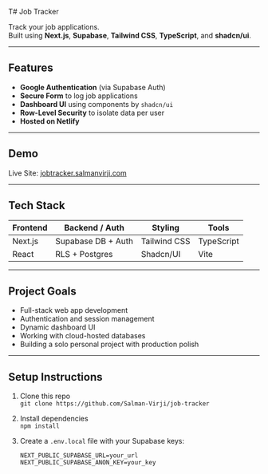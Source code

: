 T#  Job Tracker

Track your job applications.  
Built using **Next.js**, **Supabase**, **Tailwind CSS**, **TypeScript**, and **shadcn/ui**.

---

##  Features

-  **Google Authentication** (via Supabase Auth)
-  **Secure Form** to log job applications
-  **Dashboard UI** using components by `shadcn/ui`
-  **Row-Level Security** to isolate data per user
-  **Hosted on Netlify**

---

##  Demo

Live Site: [jobtracker.salmanvirji.com](https://jobtracker.salmanvirji.com)



---

##  Tech Stack

| Frontend | Backend / Auth | Styling | Tools |
|----------|----------------|---------|-------|
| Next.js  | Supabase DB + Auth | Tailwind CSS | TypeScript |
| React    | RLS + Postgres     | Shadcn/UI     | Vite        |

---

##  Project Goals

- Full-stack web app development
- Authentication and session management
- Dynamic dashboard UI
- Working with cloud-hosted databases
- Building a solo personal project with production polish

---

##  Setup Instructions

1. Clone this repo  
   `git clone https://github.com/Salman-Virji/job-tracker`

2. Install dependencies  
   `npm install`

3. Create a `.env.local` file with your Supabase keys:
   ```env
   NEXT_PUBLIC_SUPABASE_URL=your_url
   NEXT_PUBLIC_SUPABASE_ANON_KEY=your_key
